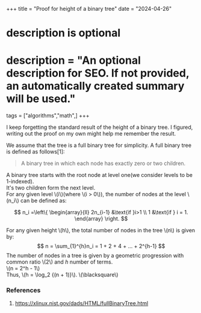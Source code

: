 +++
title = "Proof for height of a binary tree"
date = "2024-04-26"

#
# description is optional
#
# description = "An optional description for SEO. If not provided, an automatically created summary will be used."

tags = ["algorithms","math",]
+++

I keep forgetting the standard result of the height of a binary tree. 
I figured, writing out the proof on my own might help me remember the result. 

We assume that the tree is a full binary tree for simplicity. 
A full binary tree is defined as follows[1]:
> A binary tree in which each node has exactly zero or two children.

A binary tree starts with the root node at level one(we consider levels to be 1-indexed).  
It's two children form the next level.  
For any given level \\(i\\)(where \\(i > 0\\)), the number of nodes at the level \\(n_i\\) can be defined as:

$$
n_i =\left\{
\begin{array}{ll}
2n_{i-1} &\text{if }i>1 \\ 
1 &\text{if } i = 1.
\end{array} 
\right.
$$

For any given height \\(h\\), the total number of nodes in the tree \\(n\\) is given by:
$$
n = \sum_{1}^{h}n_i = 1 + 2 + 4 + ... + 2^{h-1}
$$
The number of nodes in a tree is given by a geometric progression with common ratio \\(2\\) and $h$ number of terms.    
\\(n = 2^h - 1\\)  
Thus, \\(h = \log_2 {(n + 1)}\\). \\(\blacksquare\\) 


### References 
1. https://xlinux.nist.gov/dads/HTML/fullBinaryTree.html